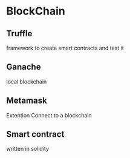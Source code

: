 # BlockChain

## Truffle 
framework to create smart contracts and test it

## Ganache
local blockchain    

## Metamask
Extention Connect to a blockchain

## Smart contract
written in solidity

